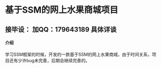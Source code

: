# 基于SSM的网上水果商城项目

## 接毕设： 加QQ：179643189  具体详谈

#### 介绍
学习SSM框架的时候，开发的一款基于SSM的网上水果商城，由于时间关系，项目还有少许bug未完善，后期会继续完善的。


